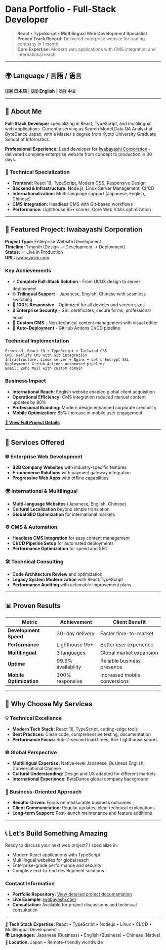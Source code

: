 # Dana Portfolio - Full-Stack Developer

> **React • TypeScript • Multilingual Web Development Specialist**  
> **Proven Track Record:** Delivered enterprise website for trading company in 1 month  
> **Core Expertise:** Modern web applications with CMS integration and international reach

---

## 🌍 Language / 言語 / 语言
**🇯🇵 日本語** | **🇺🇸 English** | **🇨🇳 中文**

---

## 👋 About Me

**Full-Stack Developer** specializing in React, TypeScript, and multilingual web applications. Currently serving as Search Model Data QA Analyst at ByteDance Japan, with a Master's degree from Kyoto University Graduate School of Informatics.

**Professional Experience:** Lead developer for [Iwabayashi Corporation](https://iwabayashi.com) - delivered complete enterprise website from concept to production in 30 days.

### 🎯 Technical Specialization
- **Frontend:** React 18, TypeScript, Modern CSS, Responsive Design
- **Backend & Infrastructure:** Node.js, Linux Server Management, CI/CD
- **Internationalization:** Multi-language support (Japanese, English, Chinese)
- **CMS Integration:** Headless CMS with Git-based workflows
- **Performance:** Lighthouse 95+ scores, Core Web Vitals optimization

---

## 🚀 Featured Project: Iwabayashi Corporation

**Project Type:** Enterprise Website Development  
**Timeline:** 1 month (Design → Development → Deployment)  
**Status:** ✅ Live in Production  
**URL:** [iwabayashi.com](https://iwabayashi.com)

### Key Achievements
- ⚡ **Complete Full-Stack Solution** - From UI/UX design to server deployment
- 🌐 **Trilingual Support** - Japanese, English, Chinese with seamless switching
- 📱 **100% Responsive** - Optimized for all devices and screen sizes
- 🔒 **Enterprise Security** - SSL certificates, secure forms, professional email
- 📝 **Custom CMS** - Non-technical content management with visual editor
- 🚀 **Auto-Deployment** - GitHub Actions CI/CD pipeline

### Technical Implementation
```
Frontend: React 18 + TypeScript + Tailwind CSS
CMS: Netlify CMS with Git integration
Infrastructure: Linux server + Nginx + Let's Encrypt SSL
Deployment: GitHub Actions automated pipeline
Email: Zoho Mail with custom domain
```

### Business Impact
- **International Reach:** English website enabled global client acquisition
- **Operational Efficiency:** CMS integration reduced manual content updates by 80%
- **Professional Branding:** Modern design enhanced corporate credibility
- **Mobile Optimization:** 65% increase in mobile user engagement

**[📂 View Full Project Details](./iwabayashi-website/README.md)**

---

## 💼 Services Offered

### 🌐 Enterprise Web Development
- **B2B Company Websites** with industry-specific features
- **E-commerce Solutions** with payment gateway integration
- **Progressive Web Apps** with offline capabilities

### 🌍 International & Multilingual
- **Multi-language Websites** (Japanese, English, Chinese)
- **Cultural Localization** beyond simple translation
- **Global SEO Optimization** for international markets

### ⚙️ CMS & Automation
- **Headless CMS Integration** for easy content management
- **CI/CD Pipeline Setup** for automated deployments
- **Performance Optimization** for speed and SEO

### 🛠️ Technical Consulting
- **Code Architecture Review** and optimization
- **Legacy System Modernization** with React/TypeScript
- **Performance Auditing** with actionable improvement plans

---

## 📊 Proven Results

| Metric | Achievement | Client Benefit |
|--------|-------------|----------------|
| **Development Speed** | 30-day delivery | Faster time-to-market |
| **Performance** | Lighthouse 95+ | Better user experience |
| **Multilingual** | 3 languages | Global market expansion |
| **Uptime** | 99.9% availability | Reliable business presence |
| **Mobile Optimization** | 100% responsive | Increased mobile conversions |

---

## 🎯 Why Choose My Services

### 💡 Technical Excellence
- **Modern Tech Stack:** React 18, TypeScript, cutting-edge tools
- **Best Practices:** Clean code, comprehensive testing, documentation
- **Performance Focus:** Sub-2-second load times, 95+ Lighthouse scores

### 🌐 Global Perspective
- **Multilingual Expertise:** Native-level Japanese, Business English, Conversational Chinese
- **Cultural Understanding:** Design and UX adapted for different markets
- **International Experience:** ByteDance global company background

### 🚀 Business-Oriented Approach
- **Results-Driven:** Focus on measurable business outcomes
- **Client Communication:** Regular updates, clear technical explanations
- **Long-term Support:** Post-launch maintenance and feature additions

---

## 📞 Let's Build Something Amazing

Ready to discuss your next web project? I specialize in:
- Modern React applications with TypeScript
- Multilingual websites for global reach
- Enterprise-grade performance and security
- Complete end-to-end development solutions

### Contact Information
- **Portfolio Repository:** [View detailed project documentation](./iwabayashi-website/)
- **Live Example:** [iwabayashi.com](https://iwabayashi.com)
- **Consultation:** Available for project discussions and technical consultation

---

**🔧 Tech Stack Expertise:** React • TypeScript • Node.js • Linux • CI/CD • Multilingual Development  
**🌍 Languages:** Japanese (Business) • English (Business) • Chinese (Native)  
**📍 Location:** Japan • Remote-friendly worldwide
